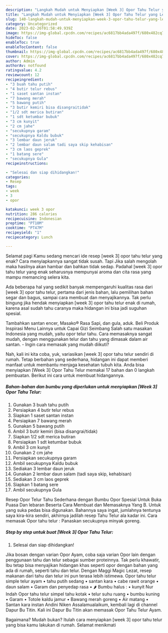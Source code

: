 ```yaml
---
description: "Langkah Mudah untuk Menyiapkan [Week 3] Opor Tahu Telur yang Lezat"
title: "Langkah Mudah untuk Menyiapkan [Week 3] Opor Tahu Telur yang Lezat"
slug: 140-langkah-mudah-untuk-menyiapkan-week-3-opor-tahu-telur-yang-lezat
category: Uncategorized
date: 2023-02-26T01:58:49.939Z
image: https://img-global.cpcdn.com/recipes/ac6817bb4ada497f/680x482cq70/week-3-opor-tahu-telur-foto-resep-utama.jpg
hideToc: false
enableToc: true
enableTocContent: false
thumbnail: https://img-global.cpcdn.com/recipes/ac6817bb4ada497f/680x482cq70/week-3-opor-tahu-telur-foto-resep-utama.jpg
cover: https://img-global.cpcdn.com/recipes/ac6817bb4ada497f/680x482cq70/week-3-opor-tahu-telur-foto-resep-utama.jpg
author: Admin
authorAv: notfound
ratingvalue: 4.2
reviewcount: 12
recipeingredient:
- "3 buah tahu putih"
- "4 butir telur rebus"
- "1 saset santan instan"
- "7 bawang merah"
- "5 bawang putih"
- "3 butir kemiri bisa disangraitidak"
- "1/2 sdt merica butiran"
- "1 sdt ketumbar bubuk"
- "3 cm kunyit"
- "2 cm jahe"
- "secukupnya garam"
- "secukupnya Kaldu bubuk"
- "3 lembar daun jeruk"
- "2 lembar daun salam tadi saya skip kehabisan"
- "3 cm laos geprek"
- "1 batang sere"
- "secukupnya Gula"
recipeinstructions:

- "Selesai dan siap dihidangkan!"
categories:
- Resep
tags:
- week
- 3
- opor

katakunci: week 3 opor 
nutrition: 286 calories
recipecuisine: Indonesian
preptime: "PT10M"
cooktime: "PT47M"
recipeyield: "1"
recipecategory: Lunch

---
```



Selamat pagi Kamu sedang mencari ide resep [week 3] opor tahu telur yang enak? Cara menyiapkannya sangat tidak susah. Tapi Jika salah mengolah maka hasilnya akan hambar dan bahkan tidak sedap. Padahal [week 3] opor tahu telur yang enak seharusnya mempunyai aroma dan cita rasa yang mampu memancing selera kita.


Ada beberapa hal yang sedikit banyak mempengaruhi kualitas rasa dari [week 3] opor tahu telur, pertama dari jenis bahan, lalu pemilihan bahan segar dan bagus, sampai cara membuat dan menyajikannya. Tak perlu bingung jika hendak menyiapkan [week 3] opor tahu telur enak di rumah, karena asal sudah tahu caranya maka hidangan ini bisa jadi suguhan spesial.

Tambahkan santan encer, Masako® Rasa Sapi, dan gula, aduk. Beli Produk Inspirasi Menu Lainnya untuk Capai Gizi Seimbang Salah satu masakan Indonesia yang mudah, yaitu opor telur tahu. Cara memasaknya sangat mudah, dengan menggunakan telur dan tahu yang dimasak dalam air santan. - Ingin cara memasak yang mudah diikuti?


Nah, kali ini kita coba, yuk, variasikan [week 3] opor tahu telur sendiri di rumah. Tetap berbahan yang sederhana, hidangan ini dapat memberi manfaat untuk membantu menjaga kesehatan tubuh kita. Anda bisa menyiapkan [Week 3] Opor Tahu Telur memakai 17 bahan dan 0 langkah pembuatan. Berikut ini cara untuk membuat hidangannya.

<!--inarticleads1-->

##### Bahan-bahan dan bumbu yang diperlukan untuk menyiapkan [Week 3] Opor Tahu Telur:

1. Gunakan 3 buah tahu putih
1. Persiapkan 4 butir telur rebus
1. Siapkan 1 saset santan instan
1. Persiapkan 7 bawang merah
1. Gunakan 5 bawang putih
1. Ambil 3 butir kemiri (bisa disangrai/tidak)
1. Siapkan 1/2 sdt merica butiran
1. Persiapkan 1 sdt ketumbar bubuk
1. Ambil 3 cm kunyit
1. Gunakan 2 cm jahe
1. Persiapkan secukupnya garam
1. Ambil secukupnya Kaldu bubuk
1. Sediakan 3 lembar daun jeruk
1. Gunakan 2 lembar daun salam (tadi saya skip, kehabisan)
1. Sediakan 3 cm laos geprek
1. Siapkan 1 batang sere
1. Ambil secukupnya Gula


Resep Opor Telur Tahu Sederhana dengan Bumbu Opor Spesial Untuk Buka Puasa Dan lebaran Beserta Cara Membuat dan Memasaknya Yang B. Untuk yang suka pedas bisa digunakan. Bahannya saya ingat, jumlahnya tentunya saya kira-kira sendiri, akhirnya jadilah resep Tahu Telur ala kadar ini. Cara memasak Opor tahu telur : Panaskan secukupnya minyak goreng. 

<!--inarticleads2-->

##### Step by step untuk buat [Week 3] Opor Tahu Telur:


1. Selesai dan siap dihidangkan!

Jika bosan dengan varian Opor Ayam, coba saja varian Opor lain dengan penggunaan tahu dan telur sebagai sumber proteinnya. Tak perlu khawatir, Ibu tetap bisa menyajikan hidangan khas seperti opor dengan bahan yang ada di rumah, seperti tahu dan telur. Dengan Maggi Magic Lezat, resep makanan dari tahu dan telur ini pun terasa lebih istimewa. Opor tahu telur simple telur ayam • tahu putih sedang • santan kara • cabe rawit orange • daun salam • Garam dan penyedap rasa • 🌶 Bumbu halus : • kunyit Nur Indah Opor tahu telur simpel tahu kotak • telur suhu ruang • bumbu kuning • Garam • Totole kaldu jamur • Bawang merah goreng • Air matang • Santan kara instan Andini Niken Assalamualaikum, kembali lagi di channel Dapur Bu Titin. Kali ini Dapur Bu Titin akan memasak Opor Tahu Telur Ayam. 

Bagaimana? Mudah bukan? Itulah cara menyiapkan [week 3] opor tahu telur yang bisa kamu lakukan di rumah. Selamat menikmati
